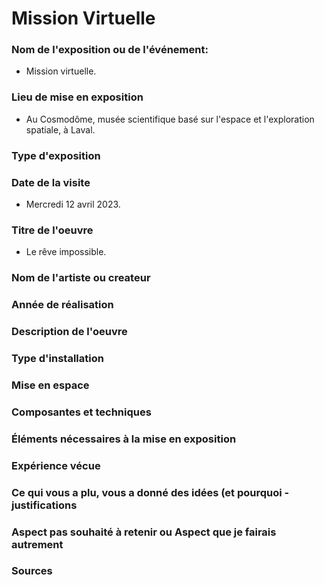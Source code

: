 # Mission Virtuelle

### Nom de l'exposition ou de l'événement:

- Mission virtuelle.

### Lieu de mise en exposition

- Au Cosmodôme, musée scientifique basé sur l'espace et l'exploration spatiale, à Laval.

### Type d'exposition 

### Date de la visite

- Mercredi 12 avril 2023.

### Titre de l'oeuvre

- Le rêve impossible. 

### Nom de l'artiste ou createur

### Année de réalisation

### Description de l'oeuvre

### Type d'installation

### Mise en espace

### Composantes et techniques

### Éléments nécessaires à la mise en exposition

### Expérience vécue

### Ce qui vous a plu, vous a donné des idées (et pourquoi - justifications

### Aspect pas souhaité à retenir ou Aspect que je fairais autrement

### Sources
